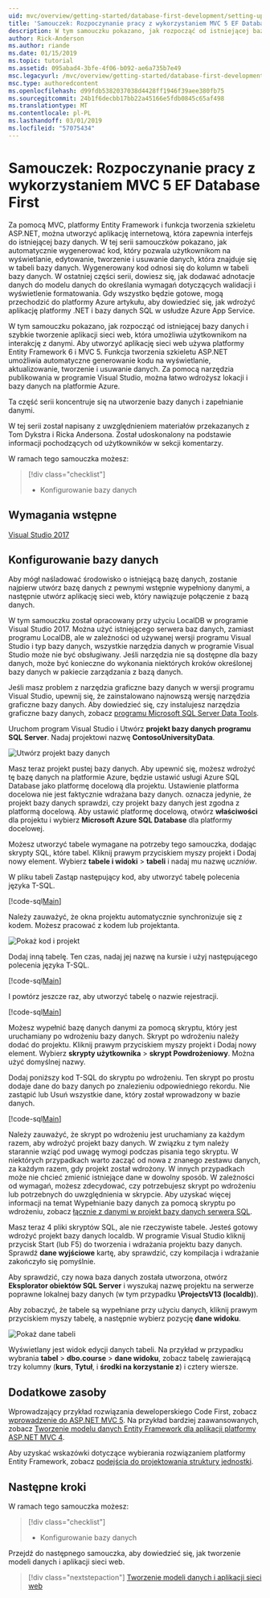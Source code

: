 ```yaml
---
uid: mvc/overview/getting-started/database-first-development/setting-up-database
title: 'Samouczek: Rozpoczynanie pracy z wykorzystaniem MVC 5 EF Database First'
description: W tym samouczku pokazano, jak rozpocząć od istniejącej bazy danych i szybkie tworzenie aplikacji sieci web, która umożliwia użytkownikom na interakcję z danymi.
author: Rick-Anderson
ms.author: riande
ms.date: 01/15/2019
ms.topic: tutorial
ms.assetid: 095abad4-3bfe-4f06-b092-ae6a735b7e49
msc.legacyurl: /mvc/overview/getting-started/database-first-development/setting-up-database
msc.type: authoredcontent
ms.openlocfilehash: d99fdb5382037038d4428ff1946f39aee380fb75
ms.sourcegitcommit: 24b1f6decbb17bb22a45166e5fdb0845c65af498
ms.translationtype: MT
ms.contentlocale: pl-PL
ms.lasthandoff: 03/01/2019
ms.locfileid: "57075434"
---
```

# <a name="tutorial-get-started-with-ef-database-first-using-mvc-5"></a>Samouczek: Rozpoczynanie pracy z wykorzystaniem MVC 5 EF Database First

Za pomocą MVC, platformy Entity Framework i funkcja tworzenia szkieletu ASP.NET, można utworzyć aplikację internetową, która zapewnia interfejs do istniejącej bazy danych. W tej serii samouczków pokazano, jak automatycznie wygenerować kod, który pozwala użytkownikom na wyświetlanie, edytowanie, tworzenie i usuwanie danych, która znajduje się w tabeli bazy danych. Wygenerowany kod odnosi się do kolumn w tabeli bazy danych. W ostatniej części serii, dowiesz się, jak dodawać adnotacje danych do modelu danych do określania wymagań dotyczących walidacji i wyświetlenie formatowania. Gdy wszystko będzie gotowe, mogą przechodzić do platformy Azure artykułu, aby dowiedzieć się, jak wdrożyć aplikację platformy .NET i bazy danych SQL w usłudze Azure App Service.

W tym samouczku pokazano, jak rozpocząć od istniejącej bazy danych i szybkie tworzenie aplikacji sieci web, która umożliwia użytkownikom na interakcję z danymi. Aby utworzyć aplikację sieci web używa platformy Entity Framework 6 i MVC 5. Funkcja tworzenia szkieletu ASP.NET umożliwia automatyczne generowanie kodu na wyświetlanie, aktualizowanie, tworzenie i usuwanie danych. Za pomocą narzędzia publikowania w programie Visual Studio, można łatwo wdrożysz lokacji i bazy danych na platformie Azure.

Ta część serii koncentruje się na utworzenie bazy danych i zapełnianie danymi.

W tej serii został napisany z uwzględnieniem materiałów przekazanych z Tom Dykstra i Ricka Andersona. Został udoskonalony na podstawie informacji pochodzących od użytkowników w sekcji komentarzy.

W ramach tego samouczka możesz:

> [!div class="checklist"]
> * Konfigurowanie bazy danych

## <a name="prerequisites"></a>Wymagania wstępne

[Visual Studio 2017](https://visualstudio.microsoft.com/downloads/)


## <a name="set-up-the-database"></a>Konfigurowanie bazy danych

Aby mógł naśladować środowisko o istniejącą bazę danych, zostanie najpierw utwórz bazę danych z pewnymi wstępnie wypełniony danymi, a następnie utwórz aplikację sieci web, który nawiązuje połączenie z bazą danych.


W tym samouczku został opracowany przy użyciu LocalDB w programie Visual Studio 2017. Można użyć istniejącego serwera baz danych, zamiast programu LocalDB, ale w zależności od używanej wersji programu Visual Studio i typ bazy danych, wszystkie narzędzia danych w programie Visual Studio może nie być obsługiwany. Jeśli narzędzia nie są dostępne dla bazy danych, może być konieczne do wykonania niektórych kroków określonej bazy danych w pakiecie zarządzania z bazą danych.


Jeśli masz problem z narzędzia graficzne bazy danych w wersji programu Visual Studio, upewnij się, że zainstalowano najnowszą wersję narzędzia graficzne bazy danych. Aby dowiedzieć się, czy instalujesz narzędzia graficzne bazy danych, zobacz [programu Microsoft SQL Server Data Tools](https://msdn.microsoft.com/data/hh297027).

Uruchom program Visual Studio i Utwórz **projekt bazy danych programu SQL Server**. Nadaj projektowi nazwę **ContosoUniversityData**.

![Utwórz projekt bazy danych](setting-up-database/_static/image1.png)

Masz teraz projekt pustej bazy danych. Aby upewnić się, możesz wdrożyć tę bazę danych na platformie Azure, będzie ustawić usługi Azure SQL Database jako platformę docelową dla projektu. Ustawienie platforma docelowa nie jest faktycznie wdrażana bazy danych. oznacza jedynie, że projekt bazy danych sprawdzi, czy projekt bazy danych jest zgodna z platformą docelową. Aby ustawić platformę docelową, otwórz **właściwości** dla projektu i wybierz **Microsoft Azure SQL Database** dla platformy docelowej.

Możesz utworzyć tabele wymagane na potrzeby tego samouczka, dodając skrypty SQL, które tabel. Kliknij prawym przyciskiem myszy projekt i Dodaj nowy element. Wybierz **tabele i widoki** > **tabeli** i nadaj mu nazwę *uczniów*.

W pliku tabeli Zastąp następujący kod, aby utworzyć tabelę polecenia języka T-SQL.

[!code-sql[Main](setting-up-database/samples/sample1.sql)]

Należy zauważyć, że okna projektu automatycznie synchronizuje się z kodem. Możesz pracować z kodem lub projektanta.

![Pokaż kod i projekt](setting-up-database/_static/image5.png)

Dodaj inną tabelę. Ten czas, nadaj jej nazwę na kursie i użyj następującego polecenia języka T-SQL.

[!code-sql[Main](setting-up-database/samples/sample2.sql)]

I powtórz jeszcze raz, aby utworzyć tabelę o nazwie rejestracji.

[!code-sql[Main](setting-up-database/samples/sample3.sql)]

Możesz wypełnić bazę danych danymi za pomocą skryptu, który jest uruchamiany po wdrożeniu bazy danych. Skrypt po wdrożeniu należy dodać do projektu. Kliknij prawym przyciskiem myszy projekt i Dodaj nowy element. Wybierz **skrypty użytkownika** > **skrypt Powdrożeniowy**. Można użyć domyślnej nazwy.

Dodaj poniższy kod T-SQL do skryptu po wdrożeniu. Ten skrypt po prostu dodaje dane do bazy danych po znalezieniu odpowiedniego rekordu. Nie zastąpić lub Usuń wszystkie dane, który został wprowadzony w bazie danych.

[!code-sql[Main](setting-up-database/samples/sample4.sql)]

Należy zauważyć, że skrypt po wdrożeniu jest uruchamiany za każdym razem, aby wdrożyć projekt bazy danych. W związku z tym należy starannie wziąć pod uwagę wymogi podczas pisania tego skryptu. W niektórych przypadkach warto zacząć od nowa z znanego zestawu danych, za każdym razem, gdy projekt został wdrożony. W innych przypadkach może nie chcieć zmienić istniejące dane w dowolny sposób. W zależności od wymagań, możesz zdecydować, czy potrzebujesz skrypt po wdrożeniu lub potrzebnych do uwzględnienia w skrypcie. Aby uzyskać więcej informacji na temat Wypełnianie bazy danych za pomocą skryptu po wdrożeniu, zobacz [łącznie z danymi w projekt bazy danych serwera SQL](https://blogs.msdn.com/b/ssdt/archive/2012/02/02/including-data-in-an-sql-server-database-project.aspx).

Masz teraz 4 pliki skryptów SQL, ale nie rzeczywiste tabele. Jesteś gotowy wdrożyć projekt bazy danych localdb. W programie Visual Studio kliknij przycisk Start (lub F5) do tworzenia i wdrażania projektu bazy danych. Sprawdź **dane wyjściowe** kartę, aby sprawdzić, czy kompilacja i wdrażanie zakończyło się pomyślnie.

Aby sprawdzić, czy nowa baza danych została utworzona, otwórz **Eksplorator obiektów SQL Server** i wyszukaj nazwę projektu na serwerze poprawne lokalnej bazy danych (w tym przypadku **\ProjectsV13 (localdb)**).

Aby zobaczyć, że tabele są wypełniane przy użyciu danych, kliknij prawym przyciskiem myszy tabelę, a następnie wybierz pozycję **dane widoku**.

![Pokaż dane tabeli](setting-up-database/_static/image9.png)

Wyświetlany jest widok edycji danych tabeli. Na przykład w przypadku wybrania **tabel** > **dbo.course** > **dane widoku**, zobacz tabelę zawierającą trzy kolumny (**kurs**, **Tytuł**, i **środki na korzystanie z**) i cztery wiersze.

## <a name="additional-resources"></a>Dodatkowe zasoby

Wprowadzający przykład rozwiązania deweloperskiego Code First, zobacz [wprowadzenie do ASP.NET MVC 5](../introduction/getting-started.md). Na przykład bardziej zaawansowanych, zobacz [Tworzenie modelu danych Entity Framework dla aplikacji platformy ASP.NET MVC 4](../getting-started-with-ef-using-mvc/creating-an-entity-framework-data-model-for-an-asp-net-mvc-application.md).

Aby uzyskać wskazówki dotyczące wybierania rozwiązaniem platformy Entity Framework, zobacz [podejścia do projektowania struktury jednostki](https://msdn.microsoft.com/library/ms178359.aspx#dbfmfcf).

## <a name="next-steps"></a>Następne kroki

W ramach tego samouczka możesz:

> [!div class="checklist"]
> * Konfigurowanie bazy danych

Przejdź do następnego samouczka, aby dowiedzieć się, jak tworzenie modeli danych i aplikacji sieci web.
> [!div class="nextstepaction"]
> [Tworzenie modeli danych i aplikacji sieci web](creating-the-web-application.md)
